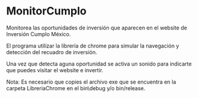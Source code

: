 # MonitorCumplo
Monitorea las oportunidades de inversión que aparecen en el website de Inversión Cumplo México.

El programa utilizar la librería de chrome para simular la navegación y detección del recuadro de inversión.

Una vez que detecta aguna oportunidad se activa un sonido para indicarte que puedes visitar el website e invertir.



Nota: Es necesario que copies el archivo exe que se encuentra en la carpeta LibreriaChrome en el bin\debug y/o bin/release.